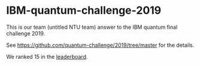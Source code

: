 # IBM-quantum-challenge-2019
This is our team (untitled NTU team) answer to the IBM quantum final challenge 2019. 

See https://github.com/quantum-challenge/2019/tree/master for the details.

We ranked 15 in the [leaderboard](https://github.com/quantum-challenge/2019/blob/master/problems/final/Leader_Board.ipynb).
